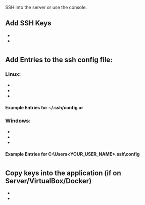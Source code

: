 SSH into the server or use the console.

## Add SSH Keys
- 
- 
#

## Add Entries to the ssh config file:
### Linux:
- 
- 
- 

#### Example Entries for ~/.ssh/config or 
### Windows:
- 
- 
- 
#### Example Entries for C:\Users\<YOUR_USER_NAME>\.ssh\config
# 

## Copy keys into the application (if on Server/VirtualBox/Docker)
-
-